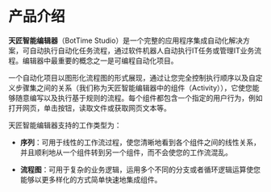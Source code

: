 # 产品介绍

**天匠智能编辑器**（BotTime Studio）是一个完整的应用程序集成自动化解决方案，可自动执行自动化任务流程，通过软件机器人自动执行IT任务或管理IT业务流程。编辑器中最重要的概念之一是可编程自动化项目。 

一个自动化项目以图形化流程图的形式展现，通过让您完全控制执行顺序以及自定义步骤集之间的关系（我们称为天匠智能编辑器中的组件（Activity）），它使您能够随意编写以及执行基于规则的流程。每个组件都包含一个指定的用户行为，例如打开网页，单击按钮，读取文件或获取网页文本等。 

天匠智能编辑器支持的工作类型为： 

* **序列**：可用于线性的工作流过程，使您清晰地看到各个组件之间的线性关系，并且顺利地从一个组件转到另一个组件，而不会使您的工作流混乱。

* **流程图**：可用于复杂的业务逻辑，运用多个不同的分支或者循环逻辑运算使您能够以更多样化的方式简单快速地集成组件。 


